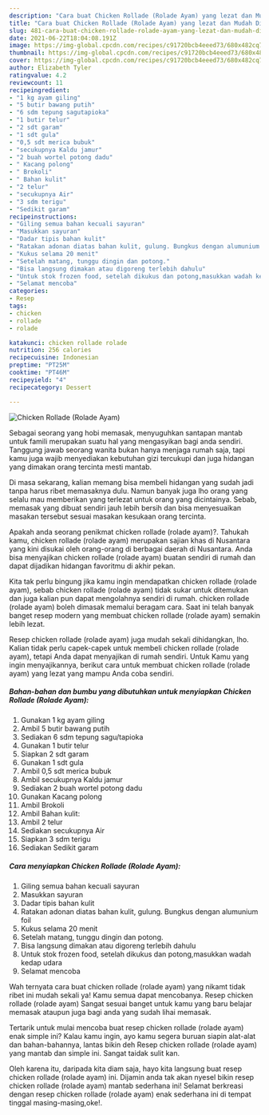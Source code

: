 ```yaml
---
description: "Cara buat Chicken Rollade (Rolade Ayam) yang lezat dan Mudah Dibuat"
title: "Cara buat Chicken Rollade (Rolade Ayam) yang lezat dan Mudah Dibuat"
slug: 481-cara-buat-chicken-rollade-rolade-ayam-yang-lezat-dan-mudah-dibuat
date: 2021-06-22T18:04:08.191Z
image: https://img-global.cpcdn.com/recipes/c91720bcb4eeed73/680x482cq70/chicken-rollade-rolade-ayam-foto-resep-utama.jpg
thumbnail: https://img-global.cpcdn.com/recipes/c91720bcb4eeed73/680x482cq70/chicken-rollade-rolade-ayam-foto-resep-utama.jpg
cover: https://img-global.cpcdn.com/recipes/c91720bcb4eeed73/680x482cq70/chicken-rollade-rolade-ayam-foto-resep-utama.jpg
author: Elizabeth Tyler
ratingvalue: 4.2
reviewcount: 11
recipeingredient:
- "1 kg ayam giling"
- "5 butir bawang putih"
- "6 sdm tepung sagutapioka"
- "1 butir telur"
- "2 sdt garam"
- "1 sdt gula"
- "0,5 sdt merica bubuk"
- "secukupnya Kaldu jamur"
- "2 buah wortel potong dadu"
- " Kacang polong"
- " Brokoli"
- " Bahan kulit"
- "2 telur"
- "secukupnya Air"
- "3 sdm terigu"
- "Sedikit garam"
recipeinstructions:
- "Giling semua bahan kecuali sayuran"
- "Masukkan sayuran"
- "Dadar tipis bahan kulit"
- "Ratakan adonan diatas bahan kulit, gulung. Bungkus dengan alumunium foil"
- "Kukus selama 20 menit"
- "Setelah matang, tunggu dingin dan potong."
- "Bisa langsung dimakan atau digoreng terlebih dahulu"
- "Untuk stok frozen food, setelah dikukus dan potong,masukkan wadah kedap udara"
- "Selamat mencoba"
categories:
- Resep
tags:
- chicken
- rollade
- rolade

katakunci: chicken rollade rolade 
nutrition: 256 calories
recipecuisine: Indonesian
preptime: "PT25M"
cooktime: "PT46M"
recipeyield: "4"
recipecategory: Dessert

---
```



![Chicken Rollade (Rolade Ayam)](https://img-global.cpcdn.com/recipes/c91720bcb4eeed73/680x482cq70/chicken-rollade-rolade-ayam-foto-resep-utama.jpg)

Sebagai seorang yang hobi memasak, menyuguhkan santapan mantab untuk famili merupakan suatu hal yang mengasyikan bagi anda sendiri. Tanggung jawab seorang  wanita bukan hanya menjaga rumah saja, tapi kamu juga wajib menyediakan kebutuhan gizi tercukupi dan juga hidangan yang dimakan orang tercinta mesti mantab.

Di masa  sekarang, kalian memang bisa membeli hidangan yang sudah jadi tanpa harus ribet memasaknya dulu. Namun banyak juga lho orang yang selalu mau memberikan yang terlezat untuk orang yang dicintainya. Sebab, memasak yang dibuat sendiri jauh lebih bersih dan bisa menyesuaikan masakan tersebut sesuai masakan kesukaan orang tercinta. 



Apakah anda seorang penikmat chicken rollade (rolade ayam)?. Tahukah kamu, chicken rollade (rolade ayam) merupakan sajian khas di Nusantara yang kini disukai oleh orang-orang di berbagai daerah di Nusantara. Anda bisa menyajikan chicken rollade (rolade ayam) buatan sendiri di rumah dan dapat dijadikan hidangan favoritmu di akhir pekan.

Kita tak perlu bingung jika kamu ingin mendapatkan chicken rollade (rolade ayam), sebab chicken rollade (rolade ayam) tidak sukar untuk ditemukan dan juga kalian pun dapat mengolahnya sendiri di rumah. chicken rollade (rolade ayam) boleh dimasak memalui beragam cara. Saat ini telah banyak banget resep modern yang membuat chicken rollade (rolade ayam) semakin lebih lezat.

Resep chicken rollade (rolade ayam) juga mudah sekali dihidangkan, lho. Kalian tidak perlu capek-capek untuk membeli chicken rollade (rolade ayam), tetapi Anda dapat menyajikan di rumah sendiri. Untuk Kamu yang ingin menyajikannya, berikut cara untuk membuat chicken rollade (rolade ayam) yang lezat yang mampu Anda coba sendiri.

<!--inarticleads1-->

##### Bahan-bahan dan bumbu yang dibutuhkan untuk menyiapkan Chicken Rollade (Rolade Ayam):

1. Gunakan 1 kg ayam giling
1. Ambil 5 butir bawang putih
1. Sediakan 6 sdm tepung sagu/tapioka
1. Gunakan 1 butir telur
1. Siapkan 2 sdt garam
1. Gunakan 1 sdt gula
1. Ambil 0,5 sdt merica bubuk
1. Ambil secukupnya Kaldu jamur
1. Sediakan 2 buah wortel potong dadu
1. Gunakan  Kacang polong
1. Ambil  Brokoli
1. Ambil  Bahan kulit:
1. Ambil 2 telur
1. Sediakan secukupnya Air
1. Siapkan 3 sdm terigu
1. Sediakan Sedikit garam




<!--inarticleads2-->

##### Cara menyiapkan Chicken Rollade (Rolade Ayam):

1. Giling semua bahan kecuali sayuran
1. Masukkan sayuran
1. Dadar tipis bahan kulit
1. Ratakan adonan diatas bahan kulit, gulung. Bungkus dengan alumunium foil
1. Kukus selama 20 menit
1. Setelah matang, tunggu dingin dan potong.
1. Bisa langsung dimakan atau digoreng terlebih dahulu
1. Untuk stok frozen food, setelah dikukus dan potong,masukkan wadah kedap udara
1. Selamat mencoba




Wah ternyata cara buat chicken rollade (rolade ayam) yang nikamt tidak ribet ini mudah sekali ya! Kamu semua dapat mencobanya. Resep chicken rollade (rolade ayam) Sangat sesuai banget untuk kamu yang baru belajar memasak ataupun juga bagi anda yang sudah lihai memasak.

Tertarik untuk mulai mencoba buat resep chicken rollade (rolade ayam) enak simple ini? Kalau kamu ingin, ayo kamu segera buruan siapin alat-alat dan bahan-bahannya, lantas bikin deh Resep chicken rollade (rolade ayam) yang mantab dan simple ini. Sangat taidak sulit kan. 

Oleh karena itu, daripada kita diam saja, hayo kita langsung buat resep chicken rollade (rolade ayam) ini. Dijamin anda tak akan nyesel bikin resep chicken rollade (rolade ayam) mantab sederhana ini! Selamat berkreasi dengan resep chicken rollade (rolade ayam) enak sederhana ini di tempat tinggal masing-masing,oke!.

